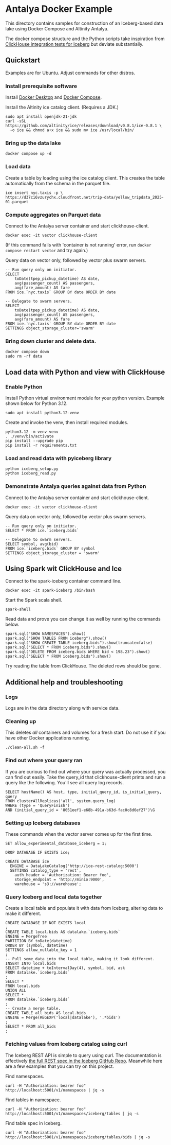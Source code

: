 # Antalya Docker Example

This directory contains samples for construction of an Iceberg-based data 
lake using Docker Compose and Altinity Antalya. 

The docker compose structure and the Python scripts take inspiration from 
[ClickHouse integration tests for Iceberg](https://github.com/ClickHouse/ClickHouse/tree/master/tests/integration/test_database_iceberg) but deviate substantially. 

## Quickstart

Examples are for Ubuntu. Adjust commands for other distros.

### Install prerequisite software

Install [Docker Desktop](https://docs.docker.com/engine/install/) and 
[Docker Compose](https://docs.docker.com/compose/install/). 

Install the Altinity ice catalog client. (Requires a JDK.)

```
sudo apt install openjdk-21-jdk
curl -sSL https://github.com/altinity/ice/releases/download/v0.8.1/ice-0.8.1 \
  -o ice && chmod a+x ice && sudo mv ice /usr/local/bin/
```

### Bring up the data lake

```
docker compose up -d
```

### Load data

Create a table by loading using the ice catalog client. This creates the 
table automatically from the schema in the parquet file. 

```
ice insert nyc.taxis -p \
https://d37ci6vzurychx.cloudfront.net/trip-data/yellow_tripdata_2025-01.parquet
```

### Compute aggregates on Parquet data

Connect to the Antalya server container and start clickhouse-client.
```
docker exec -it vector clickhouse-client
```
(If this command fails with 'container is not running' error, run 
`docker compose restart vector` and try again.) 

Query data on vector only, followed by vector plus swarm servers.
```
-- Run query only on initiator. 
SELECT
    toDate(tpep_pickup_datetime) AS date,
    avg(passenger_count) AS passengers,
    avg(fare_amount) AS fare
FROM ice.`nyc.taxis` GROUP BY date ORDER BY date

-- Delegate to swarm servers. 
SELECT
    toDate(tpep_pickup_datetime) AS date,
    avg(passenger_count) AS passengers,
    avg(fare_amount) AS fare
FROM ice.`nyc.taxis` GROUP BY date ORDER BY date
SETTINGS object_storage_cluster='swarm'
```

### Bring down cluster and delete data. 

```
docker compose down
sudo rm -rf data
```

## Load data with Python and view with ClickHouse

### Enable Python

Install Python virtual environment module for your python version. Example shown
below for Python 3.12. 

```
sudo apt install python3.12-venv
```

Create and invoke the venv, then install required modules. 
```
python3.12 -m venv venv
. ./venv/bin/activate
pip install --upgrade pip
pip install -r requirements.txt
```

### Load and read data with pyiceberg library
```
python iceberg_setup.py
python iceberg_read.py
```

### Demonstrate Antalya queries against data from Python

Connect to the Antalya server container and start clickhouse-client.
```
docker exec -it vector clickhouse-client
```

Query data on vector only, followed by vector plus swarm servers.
```
-- Run query only on initiator. 
SELECT * FROM ice.`iceberg.bids`

-- Delegate to swarm servers. 
SELECT symbol, avg(bid)
FROM ice.`iceberg.bids` GROUP BY symbol
SETTINGS object_storage_cluster = 'swarm'
```

## Using Spark wit ClickHouse and Ice

Connect to the spark-iceberg container command line. 
```
docker exec -it spark-iceberg /bin/bash
```

Start the Spark scala shell. 
```
spark-shell 
```

Read data and prove you can change it as well by running the commands below. 
```
spark.sql("SHOW NAMESPACES").show()
spark.sql("SHOW TABLES FROM iceberg").show()
spark.sql("SHOW CREATE TABLE iceberg.bids").show(truncate=false)
spark.sql("SELECT * FROM iceberg.bids").show()
spark.sql("DELETE FROM iceberg.bids WHERE bid < 198.23").show()
spark.sql("SELECT * FROM iceberg.bids").show()
```

Try reading the table from ClickHouse. The deleted rows should be gone. 

## Additional help and troubleshooting

### Logs

Logs are in the data directory along with service data. 

### Cleaning up

This deletes *all* containers and volumes for a fresh start. Do not use it
if you have other Docker applications running. 
```
./clean-all.sh -f
```

### Find out where your query ran

If you are curious to find out where your query was actually processed,
you can find out easily. Take the query_id that clickhouse-client prints
and run a query like the following. You'll see all query log records.

```
SELECT hostName() AS host, type, initial_query_id, is_initial_query, query
FROM clusterAllReplicas('all', system.query_log)
WHERE (type = 'QueryFinish') 
AND (initial_query_id = '8051eef1-e68b-491a-b63d-fac0c8d6ef27')\G
```

### Setting up Iceberg databases

These commands when the vector server comes up for the first time. 

```
SET allow_experimental_database_iceberg = 1;

DROP DATABASE IF EXISTS ice;

CREATE DATABASE ice
  ENGINE = DataLakeCatalog('http://ice-rest-catalog:5000')
  SETTINGS catalog_type = 'rest',
    auth_header = 'Authorization: Bearer foo',
    storage_endpoint = 'http://minio:9000',
    warehouse = 's3://warehouse';
```

### Query Iceberg and local data together

Create a local table and populate it with data from Iceberg, altering
data to make it different. 

```
CREATE DATABASE IF NOT EXISTS local
;
CREATE TABLE local.bids AS datalake.`iceberg.bids`
ENGINE = MergeTree
PARTITION BY toDate(datetime)
ORDER BY (symbol, datetime)
SETTINGS allow_nullable_key = 1
;
-- Pull some data into the local table, making it look different. 
INSERT INTO local.bids 
SELECT datetime + toIntervalDay(4), symbol, bid, ask
FROM datalake.`iceberg.bids`
;
SELECT *
FROM local.bids
UNION ALL
SELECT *
FROM datalake.`iceberg.bids`
;
-- Create a merge table.
CREATE TABLE all_bids AS local.bids
ENGINE = Merge(REGEXP('local|datalake'), '.*bids')
;
SELECT * FROM all_bids
;
```

### Fetching values from Iceberg catalog using curl

The Iceberg REST API is simple to query using curl. The documentation is 
effectively [the full REST spec in the Iceberg GitHub Repo](https://github.com/apache/iceberg/blob/main/open-api/rest-catalog-open-api.yaml). Meanwhile here 
are a few examples that you can try on this project. 

Find namespaces. 
```
curl -H "Authorization: bearer foo" http://localhost:5001/v1/namespaces | jq -s
```

Find tables in namespace. 
```
curl -H "Authorization: bearer foo" http://localhost:5001/v1/namespaces/iceberg/tables | jq -s
```

Find table spec in Iceberg. 
```
curl -H "Authorization: bearer foo" http://localhost:5001/v1/namespaces/iceberg/tables/bids | jq -s
```
